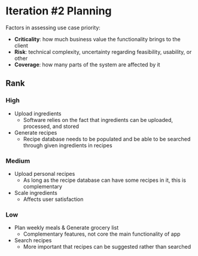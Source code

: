# Iteration #2 Planning
Factors in assessing use case priority:
* **Criticality**: how much business value the functionality brings to the client
* **Risk**: technical complexity, uncertainty regarding feasibility, usability, or other
* **Coverage**: how many parts of the system are affected by it

## Rank
### High
* Upload ingredients
  * Software relies on the fact that ingredients can be uploaded, processed, and stored
* Generate recipes
  * Recipe database needs to be populated and be able to be searched through given ingredients in recipes
### Medium
* Upload personal recipes
  * As long as the recipe database can have some recipes in it, this is complementary
* Scale ingredients
  * Affects user satisfaction
### Low
* Plan weekly meals & Generate grocery list
    * Complementary features, not core the main functionality of app
* Search recipes
  * More important that recipes can be suggested rather than searched 